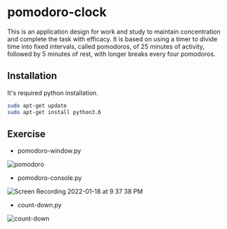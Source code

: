 # pomodoro-clock

This is an application design for work and study to maintain concentration and complete the task with efficacy.
It is based on using a timer to divide time into fixed intervals, called pomodoros, of 25 minutes of activity, followed by 5 minutes of rest, with longer breaks every four pomodoros.

## Installation

It's required python installation.

```bash
sudo apt-get update
sudo apt-get install python3.6
```
## Exercise

- pomodoro-window.py

![pomodoro](https://user-images.githubusercontent.com/53886913/151476569-7cbeb04b-660c-41a3-a2d8-ee6d81b26376.gif)

- pomodoro-console.py
 
![Screen Recording 2022-01-18 at 9 37 38 PM](https://user-images.githubusercontent.com/53886913/150053308-b4f1e08d-2703-4816-af4c-0fba571c907a.gif)

- count-down.py

![count-down](https://user-images.githubusercontent.com/53886913/150052896-34908848-797f-4a96-911c-11ae00f8fbfd.gif)

